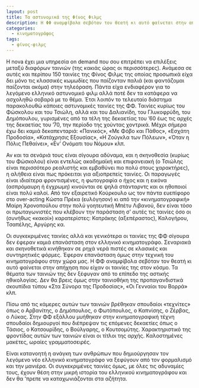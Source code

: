 ```yaml
---
layout: post
title: Τα αστυνομικά της Φίνος Φιλμς
description: Η ΦΦ αναμφίβολα σεβόταν τον θεατή κι αυτό φαίνεται στην απήχηση που είχαν οι ταινίες της στον κόσμο.
categories:
  - κινηματογράφος
tags: 
  - φίνος-φιλμς
---
```


H nova έχει μια υπηρεσία on demand που σου επιτρέπει να επιλέξεις μεταξύ διαφόρων ταινιών (της κακιάς ώρας οι περισσότερες). Ανάμεσα σε αυτές και περίπου 150 ταινίες της Φίνος Φιλμς της οποίας προσωπικά είχα δει μόνο τις κλασσικές κωμωδίες που παίζονταν παλιά (και φαντάζομαι παίζονται ακόμα) στην τηλεόραση. Πάντα είχα ενδιαφέρον για το λεγόμενο ελληνικό αστυνομικό φιλμ αλλά ποτέ δεν τα κατάφερα να ασχοληθώ σοβαρά με το θέμα. Έτσι λοιπόν το τελευταίο διάστημα παρακολουθώ κάποιες αστυνομικές ταινίες της ΦΦ. Ταινίες κυρίως του Φώσκολου και του Τσιώλη, αλλά και του Δαλιανίδη, του Γλυκοφρύδη, του Δημόπουλου, γυρισμένες από τα τέλη της δεκαετίας του ’60 έως τις αρχές της δεκαετίας του ’70, την περίοδο της χούντας χοντρικά. Μέχρι σήμερα έχω δει καμιά δεκαπενταριά: «Πανικός», «Με Φόβο και Πάθος», «Εσχάτη Προδοσία», «Κατάχρησις Εξουσίας», «Η Ζούγκλα των Πόλεων», «Όταν η Πόλις Πεθαίνει», «Εν’ Ονόματι του Νόμου» κλπ.

Αν και τα σενάριά τους είναι σίγουρα αδύναμα, και η σκηνοθεσία (κυρίως του Φώσκολου) είναι εντελώς ακαδημαϊκή και επιφανειακή (ο Τσιώλης είναι περισσότερο ρεαλιστής και εμβαθύνει πιο πολύ στους χαρακτήρες), η αλήθεια είναι πως πρόκειται για αξιοπρεπείς ταινίες. Οι παραγωγές είναι ιδιαίτερα φροντισμένες, η φωτογραφία ο ήχος και η εικόνα (ασπρόμαυρη ή έγχρωμη) κινούνται σε ψηλά στάνταρντς και οι ηθοποιοί είναι πολύ καλοί. Από τον εξαιρετικό Κούρκουλο ως τον πάντα ευεπίφορο στο over-acting Κώστα Πρέκα (ευλόγησον) κι από την «κινηματογραφική» Μαίρη Χρονοπούλου στην πολύ γοητευτική Μπέτυ Λιβανού, δεν είναι τόσο οι πρωταγωνιστές που κλέβουν την παράσταση σ’ αυτές τις ταινίες όσο οι (συνήθως «κακοί») καρατερίστες: Κατράκης (αξεπέραστος), Καλογήρου, Τσαπέλης, Αργύρης κα.

Οι συγκεκριμένες ταινίες αλλά και γενικότερα οι ταινίες της ΦΦ σίγουρα δεν έφεραν καμιά επανάσταση στον ελληνικό κινηματογράφο. Σεναριακά και σκηνοθετικά κινήθηκαν σε ρηχά νερά πιστές σε κλασικές και συντηρητικές φόρμες. Έφεραν επανάσταση όμως στην τεχνική του κινηματογράφου στην χώρα μας. Η ΦΦ αναμφίβολα σεβόταν τον θεατή κι αυτό φαίνεται στην απήχηση που είχαν οι ταινίες της στον κόσμο. Τα θέματα των ταινιών της δεν ξέφυγαν από το επίπεδο της αστικής ηθικολογίας. Δεν θα βρεις όμως στην ταινιοθήκη της προπαγανδιστικά σκουπίδια τύπου «Στα Σύνορα της Προδοσίας», «Οι Γενναίοι του Βορρά» κλπ.

Πίσω από τις κάμερες αυτών των ταινιών βρέθηκαν σπουδαίοι «τεχνίτες» όπως ο Αρβανίτης, ο Δημόπουλος, ο Φωτόπουλος, ο Καπνίσης, ο Ζέρβας, ο Λύκας. Στην ΦΦ εξάλλου μυήθηκαν στην κινηματογραφική τέχνη σπουδαίοι δημιουργοί που διέπρεψαν τις επόμενες δεκαετίες όπως ο Τάσιος, ο Κατσουρίδης, ο Βούλγαρης, ο Κουτσομύτης. Χαρακτηριστικό της φροντίδας αυτών των ταινιών είναι οι τίτλοι της αρχής. Καλοστημένες μακέτες, ωραίες γραμματοσειρές.

Είναι κατανοητή η ανάγκη των ανθρώπων που δημιούργησαν τον λεγόμενο νέο ελληνικό κινηματογράφο να ξεφύγουν από τον φορμαλισμό και την μανιέρα. Οι συγκεκριμένες ταινίες όμως, με όλες τις αδυναμίες τους, έχουν θέση στην μικρή ιστορία του ελληνικού κινηματογράφου και δεν θα ’πρεπε να καταχωνιάζονται στα αζήτητα.
